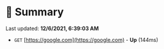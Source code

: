 # 📖 Summary
Last updated: **12/6/2021, 6:39:03 AM**

- `GET` [https://google.com](https://google.com) - **Up** (144ms)
